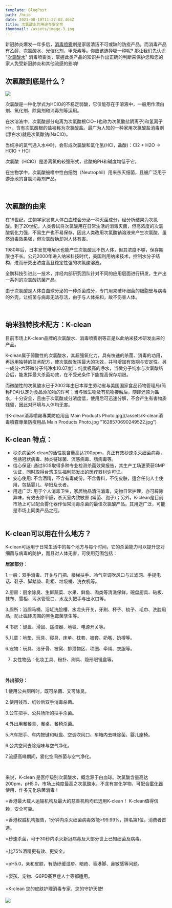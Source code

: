 ```yaml
---
template: BlogPost
path: /hcio
date: 2021-08-10T11:27:02.464Z
title: 次氯酸水的用途与安全性
thumbnail: /assets/image-3.jpg
---
```

新冠肺炎爆发一年多后，[消毒喷雾](https://www.k-clean.com.hk/)剂是家居清洁不可或缺的防疫产品。而消毒产品有乙醇、次氯酸水、光催化剂、甲壳素等。你应该选择哪一种呢? 那让我们先认识 "[次氯酸水](https://www.k-clean.com.hk/pages/%E7%94%A2%E5%93%81%E7%89%B9%E9%BB%9E/)" 消毒喷雾类，掌握此类产品的知识并作出正确的判断来保护您和您的家人免受新冠肺炎和其他流感的影响!

## **次氯酸到底是什么？**

![](https://shoplineimg.com/5e7f6f3a9e08ce0029908f99/5e94c05bcc6a57002df9a8ec/1200x.webp?source_format=jpg)

次氯酸是一种化学式为HClO的不稳定弱酸，它仅能存在于溶液中，一般用作漂白剂、氧化剂、除臭剂和消毒剂等运用。

在水溶液中，次氯酸部分电离为次氯酸根ClO−(也称为次氯酸盐阴离子)和氢离子H+。含有次氯酸根的盐被称为次氯酸盐。最广为人知的一种家用次氯酸盐消毒剂(漂白水)就是次氯酸钠(NaClO)。

当纯净的氯气通入水中时，会形成次氯酸和氯化氢(HCl，盐酸)：Cl2 + H2O → HClO + HCl

次氯酸（HClO）是游离氯的较强形式，盐酸的PH和碱度均低于它。

在生物学中，次氯酸被嗜中性白细胞（Neutrophil）用来杀灭细菌，且被广泛用于游泳池的含氯消毒剂产品。

<br>

## 次氯酸的由来

在19世纪，生物学家发觉人体白血球会分泌一种灭菌成分，经分析结果为次氯酸。到了20世纪，人类尝试将次氯酸用在日常生活的消毒灭菌，但高浓度的次氯酸氧化力强，不易生产也不易保存，因此人类改用次氯酸钠溶液来产生次氯酸，虽然消毒效果强，但次氯酸钠却对人体有害。

1980年后，日本发觉电解水也能产生次氯酸且不伤人体，但其浓度不够，保存期限也不长。公元2000年进入纳米科技时代，美国利用纳米技术，控制水分子结构，进而研究出浓度高且稳定性强的次氯酸溶液。

全鹏科技引进此一技术，并经内部研究团队针对不同的应用层面进行研发，生产出一系列的次氯酸抗菌产品。

由于次氯酸是人体白血球分泌的一种杀菌成分，专门用来破坏细菌的细胞壁与病毒的外壳，让细菌与病毒无法存活，由于与人体亲和，故不伤害人体。

<br>

## 纳米独特技术配方：K-clean

目前市场上K-clean品牌的次氯酸水、消毒喷雾剂等正是以此纳米技术研发出来的产品。

K-clean属于弱酸性的次氯酸水，其超强氧化力，具有快速的杀菌、消毒的功用，再运用独特的技术配方，使次氯酸发挥最大的功效，并可增加有效期与安定性。另一成分-六环微分子纯净水(0.07度)：纯度极高的净水，当微分子纯水与次氯酸结合后，能发挥最大杀菌功效，在不受光条件下能提高保存期限。

而微酸性的次氯酸水已于2002年由日本厚生劳动省与美国国家食品药物管理局(简称FDA)认定为食品添加物的许可；当与微生物及有机物接触后，随即还原为盐水，十分安全，且由于次氯酸成分浓度低，使用后可迅速分解，不会产生有害物质残留，因此对环境与人体均无害。

![K-clean消毒噴霧專業防疫用品 Main Products Photo.jpg](/assets/K-clean消毒噴霧專業防疫用品 Main Products Photo.jpg "1628570690249522.jpg")

## K-clean 特点：

* 秒杀病菌:K-clean的活性氯含量高达200ppm，真正有效秒速杀灭细菌病毒，包括冠状病毒、肺炎链球菌、流感病毒、肠病毒等。
* 信心保证: 通过SGS取得多种专业检测杀菌效果报告，其生产工场更荣获GMP认证，同时取得台湾卫生福利部发出的医疗器材许可证。
* 安心使用: 不含酒精，不含有毒成份，不含香料，不伤皮肤，适合任何人士使用，包括婴儿、孕妇及长者。
* 用途广泛: 用于个人消毒卫生，家居物品清洁消毒，宠物日常护理，亦可辟除异味，有效去除甲醛，杀灭室内致敏原 (霉菌、孢子)；另外，K-clean是目前市场上可以配合雾化器作恒常消毒杀菌的最佳次氯酸产品。其用途广泛，可能是市场上同类产品之冠。<br><br>

## K-clean可以用在什么地方？

K-clean可运用于日常生活中的每个地方与每个时间，它的杀菌能力可以提升您对细菌与病毒的防护，而且对人体无害，可使用范围包括：

**居家部分**：

1.一般：双手消毒、开关与门把、楼梯扶手、冷气空调吹风口与过滤网、手提电话、鞋子、脚踏垫、鞋柜、垃圾桶、洗衣机等。

2.厨房：厨余除臭、生鲜蔬菜、水果、鲜鱼、肉类等清洗保鲜，碗盘厨具、砧板、抹布、雪柜、污水管管口、水龙头把手与出水口等。

3.厕所：浴厕马桶、浴缸洗脸槽、水龙头开关，牙刷、杯子、梳子、毛巾、洗脸用品，防止磁砖周围的黑色霉菌孳生等。

4.书房：键盘、滑鼠、遥控器、地毯、电源开关等。

5.儿童：地垫、玩具、寝具、床单、枕套、被套、奶嘴、奶樽等。

6.宠物：玩具、洁牙骨、被窝、排泄物区、项圈、牵绳、衣服等。

7. 女性物品：化妆工具、粉扑、刷具、隐形眼镜盒等。

**<br>**

**外出部分：**

1.使用公共厕所时，既可杀菌、又可除臭。

2.使用钱币、纸钞后双手消毒杀菌。

3.公车把手、公共场所的扶手杀菌。

4.外出用餐餐具、餐桌、餐椅杀菌。

5.汽车把手、车内按键和軚盘、空调吹风口、车箱内去味除菌、婴儿座椅。

6.公共空间去除烟味与空气净化。

7.流感高峰期间，雾化空间杀菌与空气净化。

<br>

来说，K-clean 是医疗级别次氯酸水，概念源于白血球。次氯酸含量高达200pm，pH5.0，巿场上纯度最高之次氯酸水。不含有害化学物，可配合[雾化器](https://www.k-clean.com.hk/products?query=%E9%9C%A7%E5%8C%96%E5%99%A8 "杀灭99.9% 病毒及细菌，包括大肠杆菌、沙门氏杆菌及感冒病毒。")使用，作多元化杀菌消毒！

⭐️香港最大载人运输机构及最大的慈善机构均已选用K-clean！ K-clean值得信赖，安全可靠。

⭐️香港权威机构报告，1分钟内杀灭细菌病毒效能>99.99%，排名第1位，消费者首选。

⭐️秒速杀菌，可于30秒内杀灭新冠病毒及大部分世上已知细菌及病毒。

⭐️比75%酒精更有效、更安全。

⭐️pH5.0，亲和皮肤，有助纾缓湿疹、暗疮、香港脚、鼻敏感等问题。

⭐️婴孩、宠物、G6PD蚕豆症人士等都适用。

⭐️K-clean 您的皮肤护理消毒专家，您的守护天使!

![](/assets/K-clean-次氯酸水專業防疫品.webp)

![]()
